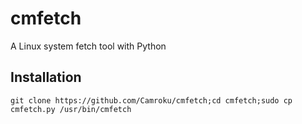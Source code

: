 # cmfetch
A Linux system fetch tool with Python
## Installation
`git clone https://github.com/Camroku/cmfetch;cd cmfetch;sudo cp cmfetch.py /usr/bin/cmfetch`
